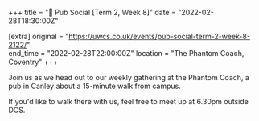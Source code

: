 +++
title = "🍔 Pub Social [Term 2, Week 8]"
date = "2022-02-28T18:30:00Z"

[extra]
original = "https://uwcs.co.uk/events/pub-social-term-2-week-8-2122/"    
end_time = "2022-02-28T22:00:00Z"
location = "The Phantom Coach, Coventry"
+++

Join us as we head out to our weekly gathering at the Phantom Coach, a pub in Canley about a 15-minute walk from campus.

If you'd like to walk there with us, feel free to meet up at 6.30pm outside DCS.

